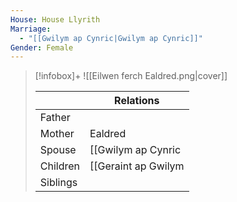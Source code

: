 ```yaml
---
House: House Llyrith
Marriage:
  - "[[Gwilym ap Cynric|Gwilym ap Cynric]]"
Gender: Female
---
```


> [!infobox]+
> ![[Eilwen ferch Ealdred.png|cover]]
> 
> || Relations   |
> | ---- | ---- |
> | Father ||
> | Mother | Ealdred |
> | Spouse | [[Gwilym ap Cynric|Gwilym ap Cynric]] |
> | Children| [[Geraint ap Gwilym|Geraint ap Gwilym]], [[Maelona ferch Eilwen|Maelona ferch Eilwen]], [[Madoc ap Gwilym|Madoc ap Gwilym]] |
> | Siblings ||

